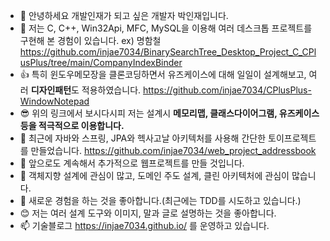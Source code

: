 - 👋 안녕하세요 개발인재가 되고 싶은 개발자 박인재입니다.
- 👀 저는 C, C++, Win32Api, MFC, MySQL을 이용해 여러 데스크톱 프로젝트를 구현해 본 경험이 있습니다. ex) 명함철 https://github.com/injae7034/BinarySearchTree_Desktop_Project_C_CPlusPlus/tree/main/CompanyIndexBinder
- 👍 특히 윈도우메모장을 클론코딩하면서 유즈케이스에 대해 일일이 설계해보고, 여러 **디자인패턴**도 적용하였습니다. https://github.com/injae7034/CPlusPlus-WindowNotepad
- 😎 위의 링크에서 보시다시피 저는 설계시 **메모리맵, 클래스다이어그램, 유즈케이스 등을 적극적으로 이용합니다.**
- 🎉 최근에 자바와 스프링, JPA와 헥사고날 아키텍처를 사용해 간단한 토이프로젝트를 만들었습니다. https://github.com/injae7034/web_project_addressbook
- 🌱 앞으로도 계속해서 추가적으로 웹프로젝트를 만들 것입니다.
- 💞️ 객체지향 설계에 관심이 많고, 도메인 주도 설계, 클린 아키텍처에 관심이 많습니다.
- 🤔 새로운 경험을 하는 것을 좋아합니다.(최근에는 TDD를 시도하고 있습니다.)
- 😊 저는 여러 설계 도구와 이미지, 말과 글로 설명하는 것을 좋아합니다.
- 📫 기술블로그 https://injae7034.github.io/ 를 운영하고 있습니다.

<!---
injae7034/injae7034 is a ✨ special ✨ repository because its `README.md` (this file) appears on your GitHub profile.
You can click the Preview link to take a look at your changes.
--->
